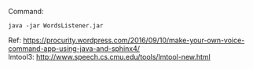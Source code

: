 Command:
```
java -jar WordsListener.jar
```

Ref: https://procurity.wordpress.com/2016/09/10/make-your-own-voice-command-app-using-java-and-sphinx4/  
lmtool3: http://www.speech.cs.cmu.edu/tools/lmtool-new.html